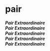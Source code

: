 # pair

***Pair Extraordinaire***  
***Pair Extraordinaire***  
***Pair Extraordinaire***  
***Pair Extraordinaire***  
***Pair Extraordinaire***  

